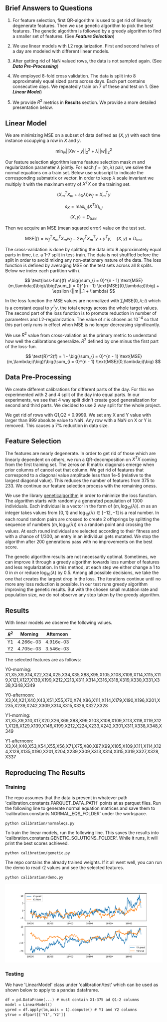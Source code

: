 ## Brief Answers to Questions
1. For feature selection, first QR-algorithm is used to get rid of linearly degenerate features. Then we use genetic algorithm to pick the best features. The genetic algorithm is followed by a greedy algorithm to find a smaller set of features. (See ***Feature Selection***)

2. We use linear models with L2 regularization. First and second halves of a day are modeled with different linear models.

3. After getting rid of NaN valued rows, the data is not sampled again. (See ***Data Pre-Processing***)

4. We employed 8-fold cross validation. The data is split into 8 approximately equal sized parts across days. Each part contains consecutive days. We repeatedly train on 7 of these and test on 1. (See ***Linear Model***)

5. We provide $R^2$ metrics in **Results** section. We provide a more detailed presentation below. 


## Linear Model
We are minimizing MSE on a subset of data defined as $(X,y)$ with each time instance occupying a row in $X$ and $y$. 

$$\text{min}_{w} ||Xw - y||_2^2 + \lambda ||w||_2^2$$

Our feature selection algorithm learns feature selection mask $m$ and regularization parameter $\lambda$ jointly. For each $f = (m,\lambda)$ pair, we solve the normal equations on a train set. Below use subscript to indicate the corresponding submatrix or vector. In order to keep $\lambda$ scale invariant we multiply it with the maximum entry of $X^TX$ on the training set.

$$(X_m^TX_m+s_X\lambda I)w_{f} = X_m^Ty$$

$$s_X =\max_{i,j} (X^TX)_{i,j}$$

$$(X,y) = D_{\text{train}}$$

Then we acquire an MSE (mean squared error) value on the test set. 

$$\text{MSE}(f) = w_{f}^TX_m^TX_mw_{f} -  2w_{f}^TX_m^Ty + y^Ty,\quad (X,y) = D_{\text{test}}$$

The cross-validation is done by splitting the data into 8 approximately equal parts in time, i.e. a 1-7 split in test-train. The data is not shuffled before the split in order to avoid mixing any non-stationary nature of the data. The loss function is defined by averaging MSE on the test sets across all 8 splits. Below we index each partition with $i$.

$$
\text{loss-fun}(f) =\big(\sum_{i = 0}^{n - 1} \text{MSE}(m,\lambda;i)\big)/\big(\sum_{i = 0}^{n - 1} \text{MSE}(0,\lambda;i)\big) + 
\epsilon (||m||_1 + \lambda)
$$

In the loss function the MSE values are normalized with $\sum_i\text{MSE}(0,\lambda;i)$ which is a constant equal to $y^Ty$, the total energy across the whole target values. The second part of the loss function is to promote reduction in number of parameters and L2-regularization. The value of $\epsilon$ is chosen as $10^{-4}$ so that this part only runs in effect when MSE is no longer decreasing significantly.

We use $R^2$ value from cross-valiation as the primary metric to understand how well the calibrations generalize. $R^2$ defined by one minus the first part of the loss-fun.

$$
\text{R}^2(f) = 1 - \big(\sum_{i = 0}^{n - 1} \text{MSE}(m,\lambda;i)\big)/\big(\sum_{i = 0}^{n - 1} \text{MSE}(0,\lambda;i)\big)
$$

## Data Pre-Processing

We create different calibrations for different parts of the day. For this we experimented with 2 and 4 split of the day into equal parts. In our experiments, we see that 4 way split didn't create good generalization for second and third parts. We decided to use 2 way split for the whole project. 

We get rid of rows with Q1,Q2 < 0.9999. We set any X and Y value with larger than 999 absolute value to NaN. Any row with a NaN on X or Y is removed. This causes a 7% reduction in data size. 

## Feature Selection

The features are nearly degenerate. In order to get rid of those which are linearly dependent on others, we run a QR-decomposition on $X^TX$ coming from the first training set. The zeros on R matrix diagonals emerge when prior columns of cancel out that column. We get rid of features that correspond to a diagonal value amplitude less than 1e-5 (relative to the largest diagonal value). This reduces the number of features from 375 to 233. We continue our feature selection process with the remaining oness. 

We use the library [geneticalgorithm](https://github.com/rmsolgi/geneticalgorithm) in order to minimize the loss function. The algorithm starts with randomly a generated population of 1000 individuals. Each individual is a vector in the form of $(m,\log_{10}(\lambda))$. $m$ as an integer takes values from $\{0,1\}$ and $\log_{10}(\lambda) \in [-12,-1]$ is a real number. In each round random pairs are crossed to create 2 offsprings by splitting the sequence of numbers $(m,\log_{10}(\lambda))$ on a random point and crossing the values. At each round individual are selected according to their fitness and with a chance of $1/300$, an entry in an individual gets mutated. We stop the algorithm after 200 generations pass with no improvements on the best score. 

The genetic algorithm results are not necessarily optimal. Sometimes, we can improve it through a greedy algorithm towards less number of features and less regularization. In this method, at each step we either change a 1 to 0 in $m$ or reduce $\log_{10}(\lambda)$ by $0.5$. Among all possible decisions, we take the one that creates the largest drop in the loss. The iterations continue until no more any loss reduction is possible. In our test runs greedy algorithm improving the genetic results. But with the chosen small mutation rate and population size, we do not observe any step taken by the greedy algorithm.

## Results

With linear models we observe the following values.

 $R^2$ | Morning | Afternoon | 
--- | --- | --- | 
Y1|4.266e-03|4.916e-03|
Y2|4.705e-03|3.546e-03|

The selected features are as follows:

Y0-morning: X1,X5,X9,X14,X22,X24,X25,X34,X35,X88,X95,X105,X108,X109,X114,X115,X119,X121,X127,X139,X199,X212,X213,X311,X314,X316,X318,X319,X330,X331,X338,X348,X349

Y0-afternoon: X3,X4,X21,X40,X43,X51,X55,X70,X74,X86,X111,X114,X179,X190,X196,X201,X235,X239,X242,X309,X314,X315,X326,X327,X328

Y1-morning: X1,X5,X9,X10,X17,X20,X26,X69,X88,X99,X103,X108,X109,X113,X118,X119,X121,X128,X129,X139,X146,X199,X212,X224,X233,X242,X301,X311,X338,X348,X349

Y1-afternoon: X3,X4,X40,X53,X54,X55,X56,X71,X75,X80,X87,X99,X105,X109,X111,X114,X124,X128,X135,X190,X201,X204,X239,X309,X313,X314,X315,X319,X327,X328,X337


## Reproducing The Results

### Training
The repo assumes that the data is present in whatever path 'calibration.constants.PARQUET_DATA_PATH' points at as parquet files. Run the following line to generate normal equation matrices and save them to 'calibration.constants.NORMAL_EQS_FOLDER' under the workspace. 

```
python calibration/normaleqs.py
```

To train the linear models, run the following line. This saves the results into 'calibration.constants.GENETIC_SOLUTIONS_FOLDER'. While it runs, it will print the best scores achieved.

```
python calibration/genetic.py
```

The repo contains the already trained weights. If it all went well, you can run the demo to read r2 values and see the selected features.

```
python calibration/demo.py
```

![plot](demo-16.png)

### Testing
We have 'LinearModel' class under 'calibration/test' which can be used as shown below to apply to a pandas dataframe.

```
df = pd.DataFrame(...) # must contain X1-375 ad Q1-2 columns
model = LinearModel()
ypred = df.apply(lm,axis = 1).compute() # Y1 and Y2 columns
ytrue = dfpart[['Y1','Y2']]
```

